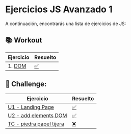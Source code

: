 # Ejercicios JS Avanzado 1

A continuación, encontrarás una lista de ejercicios de JS:

## 📚 Workout

Ejercicio                                                                                |                Resuelto   | 
| ---------------------------------------------------------------------------------------|---------------------------|
| 1. [DOM](https://stackblitz.com/edit/3-2-3-js-dom-eventos-ejercicio?file=index.html)   | [✅](https://stackblitz.com/edit/01-js-dom-clase-resuelta?file=index.html)   |
        


## 🚀 Challenge:

Ejercicio                                                                                                           |          Resuelto          | 
| ------------------------------------------------------------------------------------------------------------------|---------------------------|
| [ U1 - Landing Page](https://github.com/TheBridge-FullStackDeveloper/FS_Online_Oct_Entregable_Landing_Page)       | [✅](https://github.com/CarlosDiazGirol/FS_Online_Oct_Entregable_Landing_Page)               |
| [ U2 - add elements DOM](https://github.com/TheBridge-FullStackDeveloper/add-elements-dom)                        | [✅](https://github.com/CarlosDiazGirol/add-elements-resolve)        |
| [ TC - piedra papel tijera](https://github.com/TheBridge-FullStackDeveloper/FS_Online_Oct_TC_piedra-papel-tijera) | [❌]()  |

